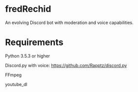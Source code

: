 # fredRechid

An evolving Discord bot with moderation and voice capabilities.

# Requirements
Python 3.5.3 or higher

Discord.py with voice: https://github.com/Rapptz/discord.py

FFmpeg 

youtube_dl
